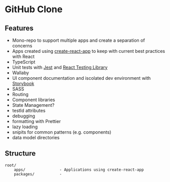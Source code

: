 # GitHub Clone

## Features

- Mono-repo to support multiple apps and create a separation of concerns
- Apps created using [create-react-app](https://reactjs.org/docs/create-a-new-react-app.html) to keep with current best practices with React
- TypeScript
- Unit tests with [Jest](https://jestjs.io/) and [React Testing Library](https://testing-library.com/docs/react-testing-library/intro)
- Wallaby
- UI component documentation and iscolated dev environment with [Storybook](https://storybook.js.org/)
- SASS
- Routing
- Component libraries
- State Management?
- testId attributes
- debugging
- formatting with Prettier
- lazy loading
- snipits for common patterns (e.g. components)
- data model directories

## Structure

```
root/
    apps/               - Applications using create-react-app
    packages/           -

```
